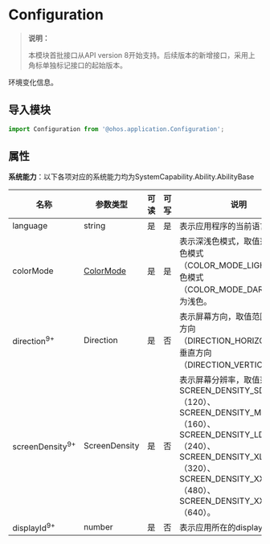 # Configuration

> **说明：**
> 
> 本模块首批接口从API version 8开始支持。后续版本的新增接口，采用上角标单独标记接口的起始版本。

环境变化信息。

## 导入模块

```js
import Configuration from '@ohos.application.Configuration';
```

## 属性

**系统能力**：以下各项对应的系统能力均为SystemCapability.Ability.AbilityBase

  | 名称 | 参数类型 | 可读 | 可写 | 说明 | 
| -------- | -------- | -------- | -------- | -------- |
| language | string | 是 | 是 | 表示应用程序的当前语言。 | 
| colorMode | [ColorMode](js-apis-configurationconstant.md) | 是 | 是 | 表示深浅色模式，取值范围：浅色模式（COLOR_MODE_LIGHT），深色模式（COLOR_MODE_DARK）。默认为浅色。 | 
| direction<sup>9+</sup> | Direction | 是 | 否 | 表示屏幕方向，取值范围：水平方向（DIRECTION_HORIZONTAL），垂直方向（DIRECTION_VERTICAL）。 | 
| screenDensity<sup>9+</sup>  | ScreenDensity | 是 | 否 | 表示屏幕分辨率，取值范围：SCREEN_DENSITY_SDPI（120）、SCREEN_DENSITY_MDPI（160）、SCREEN_DENSITY_LDPI（240）、SCREEN_DENSITY_XLDPI（320）、SCREEN_DENSITY_XXLDPI（480）、SCREEN_DENSITY_XXXLDPI（640）。 | 
| displayId<sup>9+</sup>  | number | 是 | 否 | 表示应用所在的displayId。 | 
